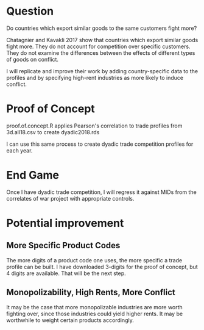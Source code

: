 # Question
Do countries which export similar goods to the same customers fight more?

Chatagnier and Kavakli 2017 show that countries which export similar goods fight more. They do not account for competition over specific customers. They do not examine the differences between the effects of different types of goods on conflict.

I will replicate and improve their work by adding country-specific data to the profiles and by specifying high-rent industries as more likely to induce conflict.

# Proof of Concept
proof.of.concept.R applies Pearson's correlation to trade profiles from 3d.all18.csv to create dyadic2018.rds

I can use this same process to create dyadic trade competition profiles for each year.

# End Game
Once I have dyadic trade competition, I will regress it against MIDs from the correlates of war project with appropriate controls.

# Potential improvement
## More Specific Product Codes
The more digits of a product code one uses, the more specific a trade profile can be built. I have downloaded 3-digits for the proof of concept, but 4 digits are available. That will be the next step.

## Monopolizability, High Rents, More Conflict
It may be the case that more monopolizable industries are more worth fighting over, since those industries could yield higher rents. It may be worthwhile to weight certain products accordingly.